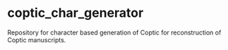 # coptic_char_generator
Repository for character based generation of Coptic for reconstruction of Coptic manuscripts. 
